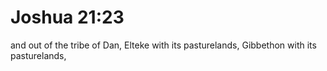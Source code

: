 # Joshua 21:23

and out of the tribe of Dan, Elteke with its pasturelands, Gibbethon with its pasturelands,
